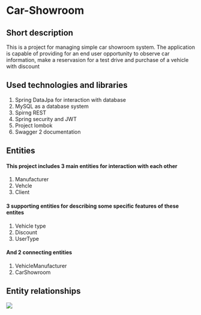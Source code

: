 # Car-Showroom

## Short description
This is a project for managing simple car showroom system. The application is capable of providing for an end user opportunity to observe  car information, make a reservasion for a test drive and purchase of a vehicle with discount


## Used technologies and libraries
1. Spring DataJpa for interaction with database
2. MySQL as a database system
3. Spirng REST
4. Spring security and JWT
5. Project lombok
6. Swagger 2 documentation

## Entities 
#### This project includes 3 main entities for interaction with each other
1. Manufacturer
2. Vehcle
3. Client
#### 3 supporting entities for describing some specific features of these entites
1. Vehicle type
2. Discount
3. UserType
#### And 2 connecting entities 
1. VehicleManufacturer
2. CarShowroom
## Entity relationships
![](CarShowroomERjpg.jpg)
